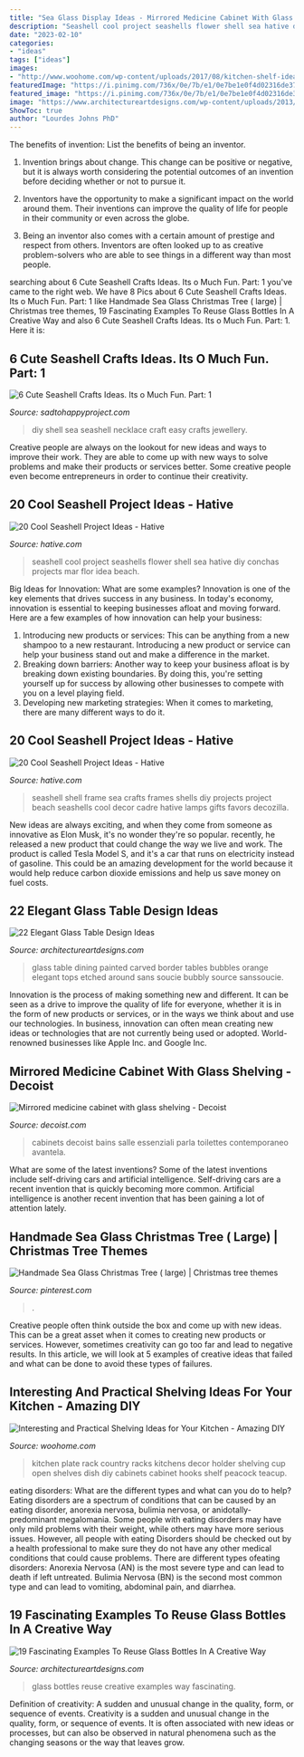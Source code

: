 ```yaml
---
title: "Sea Glass Display Ideas - Mirrored Medicine Cabinet With Glass Shelving"
description: "Seashell cool project seashells flower shell sea hative diy conchas projects mar flor idea beach"
date: "2023-02-10"
categories:
- "ideas"
tags: ["ideas"]
images:
- "http://www.woohome.com/wp-content/uploads/2017/08/kitchen-shelf-ideas-7.jpg"
featuredImage: "https://i.pinimg.com/736x/0e/7b/e1/0e7be1e0f4d02316de3768bb20986aae.jpg"
featured_image: "https://i.pinimg.com/736x/0e/7b/e1/0e7be1e0f4d02316de3768bb20986aae.jpg"
image: "https://www.architectureartdesigns.com/wp-content/uploads/2013/09/2010-630x473.jpg"
ShowToc: true
author: "Lourdes Johns PhD"
---
```



The benefits of invention: List the benefits of being an inventor.
1. Invention brings about change. This change can be positive or negative, but it is always worth considering the potential outcomes of an invention before deciding whether or not to pursue it.
2. Inventors have the opportunity to make a significant impact on the world around them. Their inventions can improve the quality of life for people in their community or even across the globe.

3. Being an inventor also comes with a certain amount of prestige and respect from others. Inventors are often looked up to as creative problem-solvers who are able to see things in a different way than most people.

	

		
searching about 6 Cute Seashell Crafts Ideas. Its o Much Fun. Part: 1 you've came to the right web. We have 8 Pics about 6 Cute Seashell Crafts Ideas. Its o Much Fun. Part: 1 like Handmade Sea Glass Christmas Tree ( large) | Christmas tree themes, 19 Fascinating Examples To Reuse Glass Bottles In A Creative Way and also 6 Cute Seashell Crafts Ideas. Its o Much Fun. Part: 1. Here it is:
		
    
## 6 Cute Seashell Crafts Ideas. Its O Much Fun. Part: 1

<img loading=lazy src="https://sadtohappyproject.com/wp-content/uploads/2015/05/diy-easy-sea-shell-necklace-jewellery1.png" onerror="this.onerror=null;this.src='https://tse1.mm.bing.net/th?id=OIP.4FXv58pO95lQYAWBGMxylgHaLO&amp;pid=15.1';" alt="6 Cute Seashell Crafts Ideas. Its o Much Fun. Part: 1">

_Source: sadtohappyproject.com_

>diy shell sea seashell necklace craft easy crafts jewellery. 

	

Creative people are always on the lookout for new ideas and ways to improve their work. They are able to come up with new ways to solve problems and make their products or services better. Some creative people even become entrepreneurs in order to continue their creativity.

    
## 20 Cool Seashell Project Ideas - Hative

<img loading=lazy src="http://hative.com/wp-content/uploads/2014/12/seashell-project-ideas/8-seashell-flower.jpg" onerror="this.onerror=null;this.src='https://tse2.mm.bing.net/th?id=OIP.DhHBkS07_Q0sr5Fnyjy0_QHaJ6&amp;pid=15.1';" alt="20 Cool Seashell Project Ideas - Hative">

_Source: hative.com_

>seashell cool project seashells flower shell sea hative diy conchas projects mar flor idea beach. 

	

Big Ideas for Innovation: What are some examples?
Innovation is one of the key elements that drives success in any business. In today's economy, innovation is essential to keeping businesses afloat and moving forward. Here are a few examples of how innovation can help your business: 
1. Introducing new products or services: This can be anything from a new shampoo to a new restaurant. Introducing a new product or service can help your business stand out and make a difference in the market. 
2. Breaking down barriers: Another way to keep your business afloat is by breaking down existing boundaries. By doing this, you're setting yourself up for success by allowing other businesses to compete with you on a level playing field. 
3. Developing new marketing strategies: When it comes to marketing, there are many different ways to do it.

    
## 20 Cool Seashell Project Ideas - Hative

<img loading=lazy src="https://hative.com/wp-content/uploads/2014/12/seashell-project-ideas/11-sea-shell-photo-frame.jpg" onerror="this.onerror=null;this.src='https://tse4.mm.bing.net/th?id=OIP.zg4oFNNHPHchdF10OVI2mQHaJ4&amp;pid=15.1';" alt="20 Cool Seashell Project Ideas - Hative">

_Source: hative.com_

>seashell shell frame sea crafts frames shells diy projects project beach seashells cool decor cadre hative lamps gifts favors decozilla. 

	

New ideas are always exciting, and when they come from someone as innovative as Elon Musk, it's no wonder they're so popular. recently, he released a new product that could change the way we live and work. The product is called Tesla Model S, and it's a car that runs on electricity instead of gasoline. This could be an amazing development for the world because it would help reduce carbon dioxide emissions and help us save money on fuel costs.

    
## 22 Elegant Glass Table Design Ideas

<img loading=lazy src="https://www.architectureartdesigns.com/wp-content/uploads/2013/09/2010-630x473.jpg" onerror="this.onerror=null;this.src='https://tse3.mm.bing.net/th?id=OIP.ufl04jjN92MW3zy-C7wW8wHaFj&amp;pid=15.1';" alt="22 Elegant Glass Table Design Ideas">

_Source: architectureartdesigns.com_

>glass table dining painted carved border tables bubbles orange elegant tops etched around sans soucie bubbly source sanssoucie. 

	

Innovation is the process of making something new and different. It can be seen as a drive to improve the quality of life for everyone, whether it is in the form of new products or services, or in the ways we think about and use our technologies. In business, innovation can often mean creating new ideas or technologies that are not currently being used or adopted. World-renowned businesses like Apple Inc. and Google Inc.

    
## Mirrored Medicine Cabinet With Glass Shelving - Decoist

<img loading=lazy src="http://cdn.decoist.com/wp-content/uploads/2015/09/Custom0designed-built-in-medicine-cabinet-600x838.jpg" onerror="this.onerror=null;this.src='https://tse2.mm.bing.net/th?id=OIP.q_-YgIwYS0RLZaSgviCLQgHaKW&amp;pid=15.1';" alt="Mirrored medicine cabinet with glass shelving - Decoist">

_Source: decoist.com_

>cabinets decoist bains salle essenziali parla toilettes contemporaneo avantela. 

	

What are some of the latest inventions?
Some of the latest inventions include self-driving cars and artificial intelligence. Self-driving cars are a recent invention that is quickly becoming more common. Artificial intelligence is another recent invention that has been gaining a lot of attention lately.

    
## Handmade Sea Glass Christmas Tree ( Large) | Christmas Tree Themes

<img loading=lazy src="https://i.pinimg.com/736x/0e/7b/e1/0e7be1e0f4d02316de3768bb20986aae.jpg" onerror="this.onerror=null;this.src='https://tse3.mm.bing.net/th?id=OIP.H853tiATnHKc-yGRcgzVswHaJ3&amp;pid=15.1';" alt="Handmade Sea Glass Christmas Tree ( large) | Christmas tree themes">

_Source: pinterest.com_

>. 

	

Creative people often think outside the box and come up with new ideas. This can be a great asset when it comes to creating new products or services. However, sometimes creativity can go too far and lead to negative results. In this article, we will look at 5 examples of creative ideas that failed and what can be done to avoid these types of failures.

    
## Interesting And Practical Shelving Ideas For Your Kitchen - Amazing DIY

<img loading=lazy src="http://www.woohome.com/wp-content/uploads/2017/08/kitchen-shelf-ideas-7.jpg" onerror="this.onerror=null;this.src='https://tse4.mm.bing.net/th?id=OIP.ZaZDsPaHquCIXM61_mHXjQHaLW&amp;pid=15.1';" alt="Interesting and Practical Shelving Ideas for Your Kitchen - Amazing DIY">

_Source: woohome.com_

>kitchen plate rack country racks kitchens decor holder shelving cup open shelves dish diy cabinets cabinet hooks shelf peacock teacup. 

	

eating disorders: What are the different types and what can you do to help?
Eating disorders are a spectrum of conditions that can be caused by an eating disorder, anorexia nervosa, bulimia nervosa, or anidotally-predominant megalomania. Some people with eating disorders may have only mild problems with their weight, while others may have more serious issues. However, all people with eating Disorders should be checked out by a health professional to make sure they do not have any other medical conditions that could cause problems. 
There are different types ofeating disorders: Anorexia Nervosa (AN) is the most severe type and can lead to death if left untreated. Bulimia Nervosa (BN) is the second most common type and can lead to vomiting, abdominal pain, and diarrhea.

    
## 19 Fascinating Examples To Reuse Glass Bottles In A Creative Way

<img loading=lazy src="https://www.architectureartdesigns.com/wp-content/uploads/2017/07/1-630x473.jpeg" onerror="this.onerror=null;this.src='https://tse2.mm.bing.net/th?id=OIP.zI3QXLOgol0BCECXd3qEmAHaFj&amp;pid=15.1';" alt="19 Fascinating Examples To Reuse Glass Bottles In A Creative Way">

_Source: architectureartdesigns.com_

>glass bottles reuse creative examples way fascinating. 

	

Definition of creativity: A sudden and unusual change in the quality, form, or sequence of events.
Creativity is a sudden and unusual change in the quality, form, or sequence of events. It is often associated with new ideas or processes, but can also be observed in natural phenomena such as the changing seasons or the way that leaves grow.

